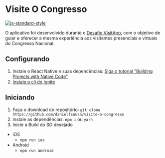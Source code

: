 #  Visite O Congresso
[![js-standard-style](https://img.shields.io/badge/code%20style-standard-brightgreen.svg?style=flat)](http://standardjs.com/)

O aplicativo foi desenvolvido durante o [Desafio VisitApp](http://www1.congressonacional.leg.br/desafio/), com o objetivo de guiar e oferecer a mesma experiência aos visitantes presenciais e virtuais do Congresso Nacional.

## Configurando

1. Instale o React Native e suas depencências: [Siga o tutorial "Building Projects with Native Code"](https://facebook.github.io/react-native/docs/getting-started)
2. [Instale o cli do Ignite](https://github.com/infinitered/ignite#arrow_down-install)

## Iniciando

1. Faça o download do repositório: `git clone https://github.com/danielfsousa/visite-o-congresso`
2. Instale as dependências: `npm i` ou `yarn`
3. Inicie a Build do SO desejado
  * iOS
    * `npm run ios`
  * Android
    * `npm run android`

